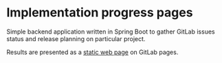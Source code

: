 # Implementation progress pages

Simple backend application written in Spring Boot to gather GitLab issues status and release planning on particular project.

Results are presented as a [static web page](https://dashboard-tools.gitlab.io/implementationprogresspages/) on GitLab pages.
